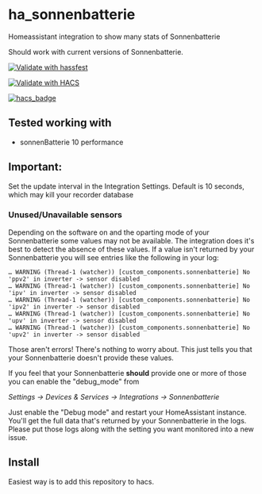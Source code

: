 # ha_sonnenbatterie
Homeassistant integration to show many stats of Sonnenbatterie

Should work with current versions of Sonnenbatterie.

[![Validate with hassfest](https://github.com/mountain-data/ha_sonnenbatterie/actions/workflows/hassfest.yaml/badge.svg)](https://github.com/mountain-data/ha_sonnenbatterie/actions/workflows/hassfest.yaml)

[![Validate with HACS](https://github.com/mountain-data/ha_sonnenbatterie/actions/workflows/hacs.yml/badge.svg)](https://github.com/mountain-data/ha_sonnenbatterie/actions/workflows/hacs.yml)

[![hacs_badge](https://img.shields.io/badge/HACS-Custom-41BDF5.svg)](https://github.com/hacs/integration)


## Tested working with
* sonnenBatterie 10 performance

## Important: ###
Set the update interval in the Integration Settings. Default is 10 seconds, which may kill your recorder database

### Unused/Unavailable sensors
Depending on the software on and the oparting mode of your Sonnenbatterie some
values may not be available. The integration does it's best to detect the absence
of these values. If a value isn't returned by your Sonnenbatterie you will see
entries like the following in your log:

```
… WARNING (Thread-1 (watcher)) [custom_components.sonnenbatterie] No 'ppv2' in inverter -> sensor disabled
… WARNING (Thread-1 (watcher)) [custom_components.sonnenbatterie] No 'ipv' in inverter -> sensor disabled
… WARNING (Thread-1 (watcher)) [custom_components.sonnenbatterie] No 'ipv2' in inverter -> sensor disabled
… WARNING (Thread-1 (watcher)) [custom_components.sonnenbatterie] No 'upv' in inverter -> sensor disabled
… WARNING (Thread-1 (watcher)) [custom_components.sonnenbatterie] No 'upv2' in inverter -> sensor disabled
```

Those aren't errors! There's nothing to worry about. This just tells you that
your Sonnenbatterie doesn't provide these values.

If you feel that your Sonnenbatterie **should** provide one or more of those
you can enable the "debug_mode" from

_Settings -> Devices & Services -> Integrations -> Sonnenbatterie_

Just enable the "Debug mode" and restart your HomeAssistant instance. You'll get
the full data that's returned by your Sonnenbatterie in the logs. Please put those
logs along with the setting you want monitored into a new issue.

## Install
Easiest way is to add this repository to hacs.
